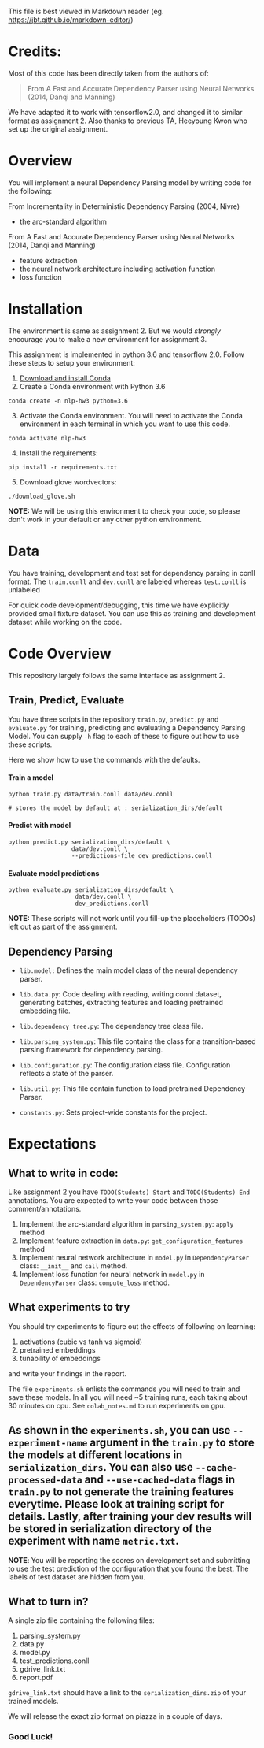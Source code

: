 This file is best viewed in Markdown reader (eg. https://jbt.github.io/markdown-editor/)

# Credits:

Most of this code has been directly taken from the authors of:

> From A Fast and Accurate Dependency Parser using Neural Networks (2014, Danqi and Manning)

We have adapted it to work with tensorflow2.0, and changed it to similar format as assignment 2. Also thanks to previous TA, Heeyoung Kwon who set up the original assignment.

# Overview

You will implement a neural Dependency Parsing model by writing code for the following:

From Incrementality in Deterministic Dependency Parsing (2004, Nivre)
- the arc-standard algorithm

From A Fast and Accurate Dependency Parser using Neural Networks (2014, Danqi and Manning)

- feature extraction
- the neural network architecture including activation function
- loss function


# Installation

The environment is same as assignment 2. But we would *strongly* encourage you to make a new environment for assignment 3.

This assignment is implemented in python 3.6 and tensorflow 2.0. Follow these steps to setup your environment:

1. [Download and install Conda](http://https://conda.io/projects/conda/en/latest/user-guide/install/index.html "Download and install Conda")
2. Create a Conda environment with Python 3.6
```
conda create -n nlp-hw3 python=3.6
```

3. Activate the Conda environment. You will need to activate the Conda environment in each terminal in which you want to use this code.
```
conda activate nlp-hw3
```
4. Install the requirements:
```
pip install -r requirements.txt
```

5. Download glove wordvectors:
```
./download_glove.sh
```

**NOTE:** We will be using this environment to check your code, so please don't work in your default or any other python environment.


# Data

You have training, development and test set for dependency parsing in conll format. The `train.conll` and `dev.conll` are labeled whereas `test.conll` is unlabeled

For quick code development/debugging, this time we have explicitly provided small fixture dataset. You can use this as training and development dataset while working on the code.


# Code Overview


This repository largely follows the same interface as assignment 2.


## Train, Predict, Evaluate


You have three scripts in the repository `train.py`, `predict.py` and `evaluate.py` for training, predicting and evaluating a Dependency Parsing Model. You can supply `-h` flag to each of these to figure out how to use these scripts.

Here we show how to use the commands with the defaults.


#### Train a model
```
python train.py data/train.conll data/dev.conll

# stores the model by default at : serialization_dirs/default
```

#### Predict with model
```
python predict.py serialization_dirs/default \
                  data/dev.conll \
                  --predictions-file dev_predictions.conll
```

#### Evaluate model predictions

```
python evaluate.py serialization_dirs/default \
                   data/dev.conll \
                   dev_predictions.conll
```

**NOTE:** These scripts will not work until you fill-up the placeholders (TODOs) left out as part of the assignment.



## Dependency Parsing

  - `lib.model:` Defines the main model class of the neural dependency parser.

  - `lib.data.py`: Code dealing with reading, writing connl dataset, generating batches, extracting features and loading pretrained embedding file.

  - `lib.dependency_tree.py`: The dependency tree class file.

  - `lib.parsing_system.py`: This file contains the class for a transition-based parsing framework for dependency parsing.

  - `lib.configuration.py`: The configuration class file. Configuration reflects a state of the parser.

  - `lib.util.py`: This file contain function to load pretrained Dependency Parser.

  - `constants.py`: Sets project-wide constants for the project.


# Expectations

## What to write in code:

Like assignment 2 you have `TODO(Students) Start` and `TODO(Students) End` annotations. You are expected to write your code between those comment/annotations.

1. Implement the arc-standard algorithm in `parsing_system.py`: `apply` method
2. Implement feature extraction in `data.py`: `get_configuration_features` method
3. Implement neural network architecture in `model.py` in `DependencyParser` class: `__init__` and `call` method.
4. Implement loss function for neural network in `model.py` in `DependencyParser` class: `compute_loss` method.


## What experiments to try

You should try experiments to figure out the effects of following on learning:

1. activations (cubic vs tanh vs sigmoid)
2. pretrained embeddings
3. tunability of embeddings

and write your findings in the report.

The file `experiments.sh` enlists the commands you will need to train and save these models. In all you will need ~5 training runs, each taking about 30 minutes on cpu. See `colab_notes.md` to run experiments on gpu.

## As shown in the `experiments.sh`, you can use `--experiment-name` argument in the `train.py` to store the models at different locations in `serialization_dirs`. You can also use `--cache-processed-data` and `--use-cached-data` flags in `train.py` to not generate the training features everytime. Please look at training script for details. Lastly, after training your dev results will be stored in serialization directory of the experiment with name `metric.txt`.

**NOTE**: You will be reporting the scores on development set and submitting to use the test prediction of the configuration that you found the best. The labels of test dataset are hidden from you.


## What to turn in?

A single zip file containing the following files:

1. parsing_system.py
2. data.py
3. model.py
4. test_predictions.conll
5. gdrive_link.txt
6. report.pdf

`gdrive_link.txt` should have a link to the `serialization_dirs.zip` of your trained models.

We will release the exact zip format on piazza in a couple of days.

### Good Luck!
